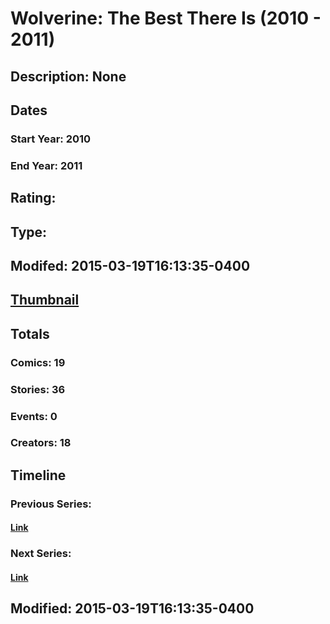# Wolverine: The Best There Is (2010 - 2011)
## Description: None
## Dates
### Start Year: 2010
### End Year: 2011
## Rating: 
## Type: 
## Modifed: 2015-03-19T16:13:35-0400
## [Thumbnail](http://i.annihil.us/u/prod/marvel/i/mg/8/a0/550b2cba377a3.jpg)
## Totals
### Comics: 19
### Stories: 36
### Events: 0
### Creators: 18
## Timeline
### Previous Series: 
#### [Link]()
### Next Series: 
#### [Link]()
## Modified: 2015-03-19T16:13:35-0400
